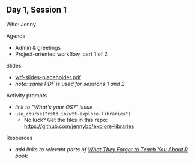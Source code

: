 ## Day 1, Session 1

Who: Jenny

Agenda

  * Admin & greetings
  * Project-oriented workflow, part 1 of 2
  
Slides

  * [wtf-slides-placeholder.pdf](wtf-slides-placeholder.pdf)
  * *note: same PDF is used for sessions 1 and 2*
  
Activity prompts

  * *link to "What's your OS?" issue*
  * `use_course("rstd.io/wtf-explore-libraries")`
    - No luck? Get the files in this repo: <https://github.com/jennybc/explore-libraries>

Resources

  * *add links to relevant parts of [What They Forgot to Teach You About R](https://whattheyforgot.org) book*
